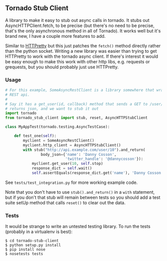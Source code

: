 ## Tornado Stub Client

A library to make it easy to stub out async calls in tornado.  It stubs out AsyncHTTPClient.fetch, to be precise (but there's no need to be precise, that's the only asynchronous method in all of Tornado).  It works well but it's brand new, I have a couple more features to add.

Similar to [HTTPretty](https://github.com/gabrielfalcao/HTTPretty) but this just patches the `fetch()` method directly rather than the python socket.  Writing a new library was easier than trying to get HTTPretty to work with the tornado async client.  If there's interest it would be easy enough to make this work with other http libs, e.g. requests or grequests, but you should probably just use HTTPretty.

### Usage

```python
# For this example, SomeAsyncRestClient is a library somewhere that wraps a
# REST api.
#
# Say it has a get_user(id, callback) method that sends a GET to /user/:id and
# returns json, and we want to stub it out
import tornado
from tornado_stub_client import stub, reset, AsyncHTTPStubClient

class MyAppTest(tornado.testing.AsyncTestCase):

    def test_one(self):
        myclient = SomeAsyncRestClient()
        myclient.http_client = AsyncHTTPStubClient() 
        with stub("http://api.example.com/user/10").and_return(
                body_json={'name': 'Danny Cosson',
                           'twitter_handle': '@dannycosson'}):
            myclient.get_user(10, self.stop)
            response_dict = self.wait()
            self.assertEquals(response_dict.get('name'), 'Danny Cosson')
```

See `tests/test_integration.py` for more working example code.

Note that you don't have to use `stub().and_return()` in a `with` statement, but if you don't that stub will remain between tests so you should add a test suite setUp method that calls `reset()` to clear out the data.

### Tests

It would be strange to write an untested testing library.  To run the tests (probably in a virtualenv is best):

    $ cd tornado-stub-client
    $ python setup.py install
    $ pip install nose
    $ nosetests tests
